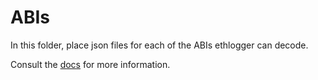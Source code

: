 # ABIs

In this folder, place json files for each of the ABIs ethlogger can decode.

Consult the [docs](https://github.com/splunk/splunk-connect-for-ethereum/blob/main/docs/abi.md) for more information.
